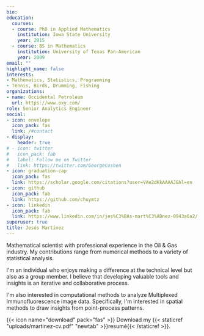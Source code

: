 ```yaml
---
bio: 
education:
  courses:
  - course: PhD in Applied Mathematics
    institution: Iowa State University
    year: 2015
  - course: BS in Mathematics
    institution: University of Texas Pan-American
    year: 2009
email: ""
highlight_name: false
interests:
- Mathematics, Statistics, Programming
- Tennis, Birds, Drumming, Fishing
organizations:
- name: Occidental Petroleum
  url: https://www.oxy.com/
role: Senior Analytics Engineer
social:
- icon: envelope
  icon_pack: fas
  link: /#contact
- display:
    header: true
# - icon: twitter
#   icon_pack: fab
#   label: Follow me on Twitter
#   link: https://twitter.com/GeorgeCushen
- icon: graduation-cap
  icon_pack: fas
  link: https://scholar.google.com/citations?user=VAe2dKkAAAAJ&hl=en
- icon: github
  icon_pack: fab
  link: https://github.com/chuymtz
- icon: linkedin
  icon_pack: fab
  link: https://www.linkedin.com/in/jes%C3%BAs-mart%C3%ADnez-0943a6a2/
superuser: true
title: Jesús Martínez
---
```


Mathematical scientist with professional experience in the Oil & Gas industry.
My contributions range from numerical methods to a variety of statistical analysis. 

I'm an individual who enjoys making a difference at the technical level but also as a group member. 
I believe that developing valuable tools and insights is an iterative and collaborative process.

I'm also interested in computational methods to analyze Multiplexed Immunofluorescence image data. Specifically, I'm interested in spatial methods to draw insights from point-process patterns. 

{{< icon name="download" pack="fas" >}} Download my {{< staticref "uploads/martinez-cv.pdf" "newtab" >}}resumé{{< /staticref >}}.
